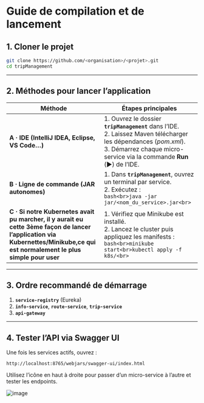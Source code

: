 # Guide de compilation et de lancement

## 1. Cloner le projet

```bash
git clone https://github.com/<organisation>/<projet>.git
cd tripManagement
```

---

## 2. Méthodes pour lancer l’application

| Méthode                                        | Étapes principales                                                                                                                                                                            |
| ---------------------------------------------- | --------------------------------------------------------------------------------------------------------------------------------------------------------------------------------------------- |
| **A · IDE (IntelliJ IDEA, Eclipse, VS Code…)** | 1. Ouvrez le dossier **`tripManagement`** dans l’IDE.<br>2. Laissez Maven télécharger les dépendances (*pom.xml*).<br>3. Démarrez chaque micro-service via la commande **Run** (▶️) de l’IDE. |
| **B · Ligne de commande (JAR autonomes)**      | 1. Dans **`tripManagement`**, ouvrez un terminal par service.<br>2. Exécutez :<br>   `bash<br>java -jar jar/<nom_du_service>.jar<br>`                                                         |
| **C · Si notre Kubernetes avait pu marcher, il y aurait eu cette 3ème façon de lancer l’application via Kubernettes/Minikube,ce qui est normalement le plus simple pour user**      | 1. Vérifiez que Minikube est installé.<br>2. Lancez le cluster puis appliquez les manifests :<br>   `bash<br>minikube start<br>kubectl apply -f k8s/<br>`                                     |

---

## 3. Ordre recommandé de démarrage

1. **`service-registry`** (Eureka)
2. **`info-service`**, **`route-service`**, **`trip-service`**
3. **`api-gateway`**

---

## 4. Tester l’API via Swagger UI

Une fois les services actifs, ouvrez :

```
http://localhost:8765/webjars/swagger-ui/index.html
```

Utilisez l’icône en haut à droite pour passer d’un micro-service à l’autre et tester les endpoints.

![image](https://github.com/user-attachments/assets/0d549346-a5b3-40a9-baa1-2ce6f59a29da)

